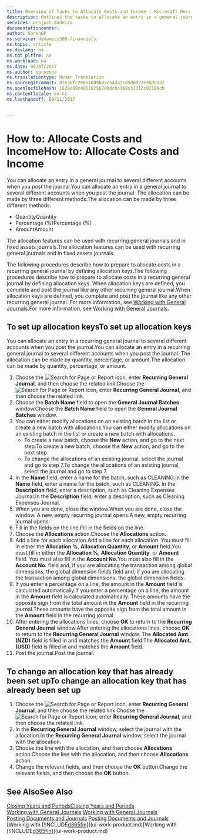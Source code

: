 ```yaml
---
title: Overview of Tasks to Allocate Costs and Income | Microsoft Docs
description: Outlines the tasks to allocate an entry in a general journal to several different accounts when you post the journal.
services: project-madeira
documentationcenter: 
author: SorenGP
ms.service: dynamics365-financials
ms.topic: article
ms.devlang: na
ms.tgt_pltfrm: na
ms.workload: na
ms.date: 06/07/2017
ms.author: sgroespe
ms.translationtype: Human Translation
ms.sourcegitcommit: 81636fc2e661bd9b07c54da1cd5d0d27e30d01a2
ms.openlocfilehash: 1620e69ce8018256780dcba108c31312c02166cb
ms.contentlocale: en-nz
ms.lasthandoff: 09/11/2017


---
```

# <a name="how-to-allocate-costs-and-income"></a><span data-ttu-id="6e723-103">How to: Allocate Costs and Income</span><span class="sxs-lookup"><span data-stu-id="6e723-103">How to: Allocate Costs and Income</span></span>
<span data-ttu-id="6e723-104">You can allocate an entry in a general journal to several different accounts when you post the journal.</span><span class="sxs-lookup"><span data-stu-id="6e723-104">You can allocate an entry in a general journal to several different accounts when you post the journal.</span></span> <span data-ttu-id="6e723-105">The allocation can be made by three different methods:</span><span class="sxs-lookup"><span data-stu-id="6e723-105">The allocation can be made by three different methods:</span></span>

* <span data-ttu-id="6e723-106">Quantity</span><span class="sxs-lookup"><span data-stu-id="6e723-106">Quantity</span></span>
* <span data-ttu-id="6e723-107">Percentage (%)</span><span class="sxs-lookup"><span data-stu-id="6e723-107">Percentage (%)</span></span>
* <span data-ttu-id="6e723-108">Amount</span><span class="sxs-lookup"><span data-stu-id="6e723-108">Amount</span></span>

<span data-ttu-id="6e723-109">The allocation features can be used with recurring general journals and in fixed assets journals.</span><span class="sxs-lookup"><span data-stu-id="6e723-109">The allocation features can be used with recurring general journals and in fixed assets journals.</span></span>
<!--You can also distribute the cost or revenue of a line to an intercompany partner when you post a sales or purchase document. When you post the document, a line will be posted in your general journal, and a corresponding line will be created in the intercompany outbox.-->

<span data-ttu-id="6e723-110">The following procedures describe how to prepare to allocate costs in a recurring general journal by defining allocation keys.</span><span class="sxs-lookup"><span data-stu-id="6e723-110">The following procedures describe how to prepare to allocate costs in a recurring general journal by defining allocation keys.</span></span> <span data-ttu-id="6e723-111">When allocation keys are defined, you complete and post the journal like any other recurring general journal.</span><span class="sxs-lookup"><span data-stu-id="6e723-111">When allocation keys are defined, you complete and post the journal like any other recurring general journal.</span></span> <span data-ttu-id="6e723-112">For more information, see [Working with General Journals](ui-work-general-journals.md).</span><span class="sxs-lookup"><span data-stu-id="6e723-112">For more information, see [Working with General Journals](ui-work-general-journals.md).</span></span>

## <a name="to-set-up-allocation-keys"></a><span data-ttu-id="6e723-113">To set up allocation keys</span><span class="sxs-lookup"><span data-stu-id="6e723-113">To set up allocation keys</span></span>
<span data-ttu-id="6e723-114">You can allocate an entry in a recurring general journal to several different accounts when you post the journal.</span><span class="sxs-lookup"><span data-stu-id="6e723-114">You can allocate an entry in a recurring general journal to several different accounts when you post the journal.</span></span> <span data-ttu-id="6e723-115">The allocation can be made by quantity, percentage, or amount.</span><span class="sxs-lookup"><span data-stu-id="6e723-115">The allocation can be made by quantity, percentage, or amount.</span></span>
1. <span data-ttu-id="6e723-116">Choose the ![Search for Page or Report](media/ui-search/search_small.png "Search for Page or Report icon") icon, enter **Recurring General Journal**, and then choose the related link.</span><span class="sxs-lookup"><span data-stu-id="6e723-116">Choose the ![Search for Page or Report](media/ui-search/search_small.png "Search for Page or Report icon") icon, enter **Recurring General Journal**, and then choose the related link.</span></span>
2. <span data-ttu-id="6e723-117">Choose the **Batch Name** field to open the **General Journal Batches** window.</span><span class="sxs-lookup"><span data-stu-id="6e723-117">Choose the **Batch Name** field to open the **General Journal Batches** window.</span></span>
3. <span data-ttu-id="6e723-118">You can either modify allocations on an existing batch in the list or create a new batch with allocations.</span><span class="sxs-lookup"><span data-stu-id="6e723-118">You can either modify allocations on an existing batch in the list or create a new batch with allocations.</span></span>
   * <span data-ttu-id="6e723-119">To create a new batch, choose the **New** action, and go to the next step.</span><span class="sxs-lookup"><span data-stu-id="6e723-119">To create a new batch, choose the **New** action, and go to the next step.</span></span>
   * <span data-ttu-id="6e723-120">To change the allocations of an existing journal, select the journal and go to step 7.</span><span class="sxs-lookup"><span data-stu-id="6e723-120">To change the allocations of an existing journal, select the journal and go to step 7.</span></span>    
4. <span data-ttu-id="6e723-121">In the **Name** field, enter a name for the batch, such as CLEANING.</span><span class="sxs-lookup"><span data-stu-id="6e723-121">In the **Name** field, enter a name for the batch, such as CLEANING.</span></span> <span data-ttu-id="6e723-122">In the **Description** field, enter a description, such as Cleaning Expenses Journal.</span><span class="sxs-lookup"><span data-stu-id="6e723-122">In the **Description** field, enter a description, such as Cleaning Expenses Journal.</span></span>
5. <span data-ttu-id="6e723-123">When you are done, close the window.</span><span class="sxs-lookup"><span data-stu-id="6e723-123">When you are done, close the window.</span></span> <span data-ttu-id="6e723-124">A new, empty recurring journal opens.</span><span class="sxs-lookup"><span data-stu-id="6e723-124">A new, empty recurring journal opens.</span></span>
6. <span data-ttu-id="6e723-125">Fill in the fields on the line.</span><span class="sxs-lookup"><span data-stu-id="6e723-125">Fill in the fields on the line.</span></span>
7. <span data-ttu-id="6e723-126">Choose the **Allocations** action.</span><span class="sxs-lookup"><span data-stu-id="6e723-126">Choose the **Allocations** action.</span></span>
8. <span data-ttu-id="6e723-127">Add a line for each allocation.</span><span class="sxs-lookup"><span data-stu-id="6e723-127">Add a line for each allocation.</span></span> <span data-ttu-id="6e723-128">You must fill in either the **Allocation %**, **Allocation Quantity**, or **Amount** field.</span><span class="sxs-lookup"><span data-stu-id="6e723-128">You must fill in either the **Allocation %**, **Allocation Quantity**, or **Amount** field.</span></span> <span data-ttu-id="6e723-129">You must also fill in the **Account No.**</span><span class="sxs-lookup"><span data-stu-id="6e723-129">You must also fill in the **Account No.**</span></span> <span data-ttu-id="6e723-130">field and, if you are allocating the transaction among global dimensions, the global dimension fields.</span><span class="sxs-lookup"><span data-stu-id="6e723-130">field and, if you are allocating the transaction among global dimensions, the global dimension fields.</span></span>
9. <span data-ttu-id="6e723-131">If you enter a percentage on a line, the amount in the **Amount** field is calculated automatically.</span><span class="sxs-lookup"><span data-stu-id="6e723-131">If you enter a percentage on a line, the amount in the **Amount** field is calculated automatically.</span></span> <span data-ttu-id="6e723-132">These amounts have the opposite sign from the total amount in the **Amount** field in the recurring journal.</span><span class="sxs-lookup"><span data-stu-id="6e723-132">These amounts have the opposite sign from the total amount in the **Amount** field in the recurring journal.</span></span>
10. <span data-ttu-id="6e723-133">After entering the allocations lines, choose **OK** to return to the **Recurring General Journal** window.</span><span class="sxs-lookup"><span data-stu-id="6e723-133">After entering the allocations lines, choose **OK** to return to the **Recurring General Journal** window.</span></span> <span data-ttu-id="6e723-134">The **Allocated Amt. (NZD)** field is filled in and matches the **Amount** field.</span><span class="sxs-lookup"><span data-stu-id="6e723-134">The **Allocated Amt. (USD)** field is filled in and matches the **Amount** field.</span></span>
11. <span data-ttu-id="6e723-135">Post the journal.</span><span class="sxs-lookup"><span data-stu-id="6e723-135">Post the journal.</span></span>

## <a name="to-change-an-allocation-key-that-has-already-been-set-up"></a><span data-ttu-id="6e723-136">To change an allocation key that has already been set up</span><span class="sxs-lookup"><span data-stu-id="6e723-136">To change an allocation key that has already been set up</span></span>
1. <span data-ttu-id="6e723-137">Choose the ![Search for Page or Report](media/ui-search/search_small.png "Search for Page or Report icon") icon, enter **Recurring General Journal**, and then choose the related link.</span><span class="sxs-lookup"><span data-stu-id="6e723-137">Choose the ![Search for Page or Report](media/ui-search/search_small.png "Search for Page or Report icon") icon, enter **Recurring General Journal**, and then choose the related link.</span></span>
2. <span data-ttu-id="6e723-138">In the **Recurring General Journal** window, select the journal with the allocation.</span><span class="sxs-lookup"><span data-stu-id="6e723-138">In the **Recurring General Journal** window, select the journal with the allocation.</span></span>
3. <span data-ttu-id="6e723-139">Choose the line with the allocation, and then choose **Allocations** action.</span><span class="sxs-lookup"><span data-stu-id="6e723-139">Choose the line with the allocation, and then choose **Allocations** action.</span></span>
4. <span data-ttu-id="6e723-140">Change the relevant fields, and then choose the **OK** button.</span><span class="sxs-lookup"><span data-stu-id="6e723-140">Change the relevant fields, and then choose the **OK** button.</span></span>

## <a name="see-also"></a><span data-ttu-id="6e723-141">See Also</span><span class="sxs-lookup"><span data-stu-id="6e723-141">See Also</span></span>
[<span data-ttu-id="6e723-142">Closing Years and Periods</span><span class="sxs-lookup"><span data-stu-id="6e723-142">Closing Years and Periods</span></span>](year-close-years-periods.md)  
<span data-ttu-id="6e723-143">[Working with General Journals](ui-work-general-journals.md)  </span><span class="sxs-lookup"><span data-stu-id="6e723-143">[Working with General Journals](ui-work-general-journals.md)  </span></span>  
<span data-ttu-id="6e723-144">[Posting Documents and Journals](ui-post-documents-journals.md)  </span><span class="sxs-lookup"><span data-stu-id="6e723-144">[Posting Documents and Journals](ui-post-documents-journals.md)  </span></span>  
<span data-ttu-id="6e723-145">[Working with [!INCLUDE[d365fin](includes/d365fin_md.md)]](ui-work-product.md)</span><span class="sxs-lookup"><span data-stu-id="6e723-145">[Working with [!INCLUDE[d365fin](includes/d365fin_md.md)]](ui-work-product.md)</span></span>

